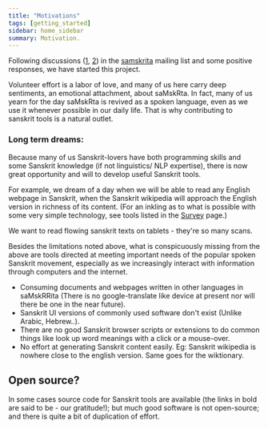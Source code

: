```yaml
---
title: "Motivations"
tags: [getting_started]
sidebar: home_sidebar
summary: Motivation.
---
```


Following discussions ([1](http://www.google.com/url?sa=D&q=http://groups.google.com/group/samskrita/browse_thread/thread/e3ac5dea945d3ec0), [2](http://groups.google.com/group/samskrita/browse_thread/thread/afbfbc9ac2eed347)) in the [samskrita](http://groups.google.com/group/samskrita) mailing list and some positive responses, we have started this project.

Volunteer effort is a labor of love, and many of us here carry deep sentiments, an emotional attachment, about saMskRta. In fact, many of us yearn for the day saMskRta is revived as a spoken language, even as we use it whenever possible in our daily life. That is why contributing to sanskrit tools is a natural outlet.

### Long term dreams:

Because many of us Sanskrit-lovers have both programming skills and some Sanskrit knowledge (if not linguistics/ NLP expertise), there is now great opportunity and will to develop useful Sanskrit tools.

For example, we dream of a day when we will be able to read any English webpage in Sanskrit, when the Sanskrit wikipedia will approach the English version in richness of its content. (For an inkling as to what is possible with some very simple technology, see tools listed in the [Survey](https://sites.google.com/site/sanskritcode/home/survey) page.) 

We want to read flowing sanskrit texts on tablets - they're so many scans.

Besides the limitations noted above, what is conspicuously missing from the above are tools directed at meeting important needs of the popular spoken Sanskrit movement, especially as we increasingly interact with information through computers and the internet.  

- Consuming documents and webpages written in other languages in saMskRRita (There is no google-translate like device at present nor will there be one in the near future).
- Sanskrit UI versions of commonly used software don't exist (Unlike Arabic, Hebrew..).
- There are no good Sanskrit browser scripts or extensions to do common things like look up word meanings with a click or a mouse-over.
- No effort at generating Sanskrit content easily. Eg: Sanskrit wikipedia is nowhere close to the english version. Same goes for the wiktionary.

Open source?
------------
In some cases source code for Sanskrit tools are available (the links in bold are said to be - our gratitude!); but much good software is not open-source; and there is quite a bit of duplication of effort. 
